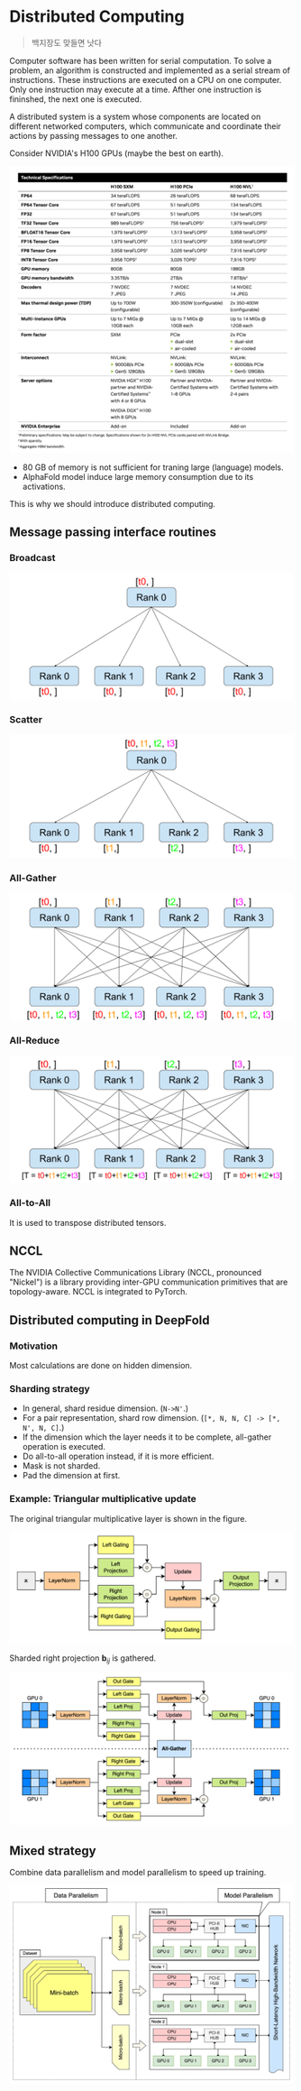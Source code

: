 # Distributed Computing

> 백지장도 맞들면 낫다

Computer software has been written for serial computation.
To solve a problem, an algorithm is constructed and implemented as a serial stream of instructions.
These instructions are executed on a CPU on one computer.
Only one instruction may execute at a time.
Afther one instruction is fininshed, the next one is executed.

A distributed system is a system whose components are located on different networked computers, which communicate and coordinate their actions by passing messages to one another.

Consider NVIDIA's H100 GPUs (maybe the best on earth).

![H100](spec-H100.png)

- 80 GB of memory is not sufficient for traning large (language) models.
- AlphaFold model induce large memory consumption due to its activations.

This is why we should introduce distributed computing.

## Message passing interface routines

### Broadcast

![Broadcast](bcast.png)

### Scatter

![Scatter](scatter.png)

### All-Gather

![All-Gather](gather.png)

### All-Reduce

![All-Reduce](reduce.png)

### All-to-All

It is used to transpose distributed tensors.

## NCCL

The NVIDIA Collective Communications Library (NCCL, pronounced "Nickel") is a library providing inter-GPU communication primitives that are topology-aware.
NCCL is integrated to PyTorch.

## Distributed computing in DeepFold

### Motivation

Most calculations are done on hidden dimension.

### Sharding strategy

- In general, shard residue dimension. (`N->N'`.)
- For a pair representation, shard row dimension. (`[*, N, N, C] -> [*, N', N, C]`.)
- If the dimension which the layer needs it to be complete, all-gather operation is executed.
- Do all-to-all operation instead, if it is more efficient.
- Mask is not sharded.
- Pad the dimension at first.

### Example: Triangular multiplicative update

The original triangular multiplicative layer is shown in the figure.

![tri-mul](tri-mul-1.png)

Sharded right projection $\mathbf{b}_{ij}$ is gathered.

![tri-mul-dist](tri-mul-2.png)

## Mixed strategy

Combine data parallelism and model parallelism to speed up training.

![strategy](strategy.png)

